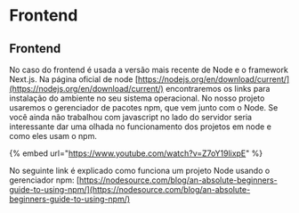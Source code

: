 # Frontend

## Frontend

No caso do frontend é usada a versão mais recente de Node e o framework Next.js. Na página oficial de node [https://nodejs.org/en/download/current/](https://nodejs.org/en/download/current/) encontraremos os links para instalação do ambiente no seu sistema operacional. No nosso projeto usaremos o gerenciador de pacotes npm, que vem junto com o Node.  Se você ainda não trabalhou com javascript no lado do servidor seria interessante dar uma olhada no funcionamento dos projetos em node e como eles usam o npm.

{% embed url="https://www.youtube.com/watch?v=Z7oY19lixpE" %}

No seguinte link é explicado como funciona um projeto Node usando o gerenciador npm: [https://nodesource.com/blog/an-absolute-beginners-guide-to-using-npm/](https://nodesource.com/blog/an-absolute-beginners-guide-to-using-npm/)
